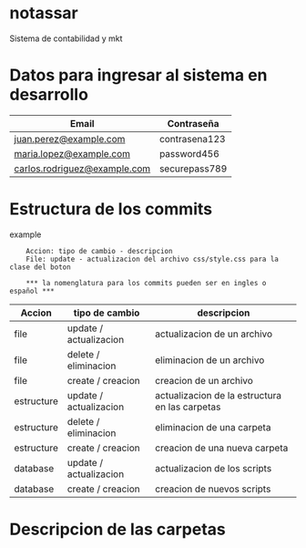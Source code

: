 # notassar
Sistema de contabilidad y mkt

# Datos para ingresar al sistema en desarrollo

<!-- tabla se usuarios -->
|         Email                |  Contraseña   |
|------------------------------|---------------|
| juan.perez@example.com       | contrasena123 |
| maria.lopez@example.com      | password456   |
| carlos.rodriguez@example.com | securepass789 |


# Estructura de los commits

example 
```
    Accion: tipo de cambio - descripcion
    File: update - actualizacion del archivo css/style.css para la clase del boton

    *** la nomenglatura para los commits pueden ser en ingles o español ***
```

|  Accion         |   tipo de cambio            |   descripcion |
|-----------------|-----------------------------|---------------|
|    file         |    update / actualizacion   |   actualizacion de un archivo     |
|    file         |    delete / eliminacion     |   eliminacion de un archivo       |
|    file         |    create / creacion        |   creacion de un archivo          |
|    estructure   |    update / actualizacion   |   actualizacion de la estructura en las carpetas  |
|    estructure   |    delete / eliminacion     |   eliminacion de una carpeta      |
|    estructure   |    create / creacion        |   creacion de una nueva carpeta   |
|    database     |    update / actualizacion   |   actualizacion de los scripts    |
|    database     |    create / creacion        |   creacion de nuevos scripts      |


# Descripcion de las carpetas

